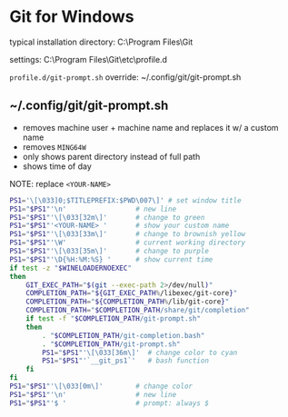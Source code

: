# Git for Windows

typical installation directory: C:\Program Files\Git

settings: C:\Program Files\Git\etc\profile.d

`profile.d/git-prompt.sh` override: ~/.config/git/git-prompt.sh


## ~/.config/git/git-prompt.sh

- removes machine user + machine name and replaces it w/ a custom name
- removes `MING64W`
- only shows parent directory instead of full path
- shows time of day

NOTE: replace `<YOUR-NAME> `

```sh
PS1='\[\033]0;$TITLEPREFIX:$PWD\007\]' # set window title
PS1="$PS1"'\n'                 # new line
PS1="$PS1"'\[\033[32m\]'       # change to green
PS1="$PS1"'<YOUR-NAME> '       # show your custom name
PS1="$PS1"'\[\033[33m\]'       # change to brownish yellow
PS1="$PS1"'\W'                 # current working directory
PS1="$PS1"'\[\033[35m\]'       # change to purple
PS1="$PS1"'\D{%H:%M:%S} '      # show current time
if test -z "$WINELOADERNOEXEC"
then
    GIT_EXEC_PATH="$(git --exec-path 2>/dev/null)"
    COMPLETION_PATH="${GIT_EXEC_PATH%/libexec/git-core}"
    COMPLETION_PATH="${COMPLETION_PATH%/lib/git-core}"
    COMPLETION_PATH="$COMPLETION_PATH/share/git/completion"
    if test -f "$COMPLETION_PATH/git-prompt.sh"
    then
        . "$COMPLETION_PATH/git-completion.bash"
        . "$COMPLETION_PATH/git-prompt.sh"
        PS1="$PS1"'\[\033[36m\]'  # change color to cyan
        PS1="$PS1"'`__git_ps1`'   # bash function
    fi
fi
PS1="$PS1"'\[\033[0m\]'        # change color
PS1="$PS1"'\n'                 # new line
PS1="$PS1"'$ '                 # prompt: always $
```